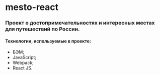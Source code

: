 # mesto-react
### Проект о достопримечательностях и интересных местах для путешествий по России.
#### Технологии, используемые в проекте:
* БЭМ;
* JavaScript;
* Webpack;
* React JS.



